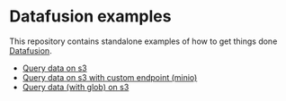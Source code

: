 # Datafusion examples

This repository contains standalone examples of how to get things done [Datafusion](https://github.com/apache/arrow-datafusion).

* [Query data on s3](./s3)
* [Query data on s3 with custom endpoint (minio)](./s3-minio)
* [Query data (with glob) on s3](./s3-glob)